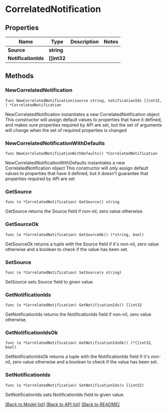 # CorrelatedNotification

## Properties

Name | Type | Description | Notes
------------ | ------------- | ------------- | -------------
**Source** | **string** |  | 
**NotificationIds** | **[]int32** |  | 

## Methods

### NewCorrelatedNotification

`func NewCorrelatedNotification(source string, notificationIds []int32, ) *CorrelatedNotification`

NewCorrelatedNotification instantiates a new CorrelatedNotification object
This constructor will assign default values to properties that have it defined,
and makes sure properties required by API are set, but the set of arguments
will change when the set of required properties is changed

### NewCorrelatedNotificationWithDefaults

`func NewCorrelatedNotificationWithDefaults() *CorrelatedNotification`

NewCorrelatedNotificationWithDefaults instantiates a new CorrelatedNotification object
This constructor will only assign default values to properties that have it defined,
but it doesn't guarantee that properties required by API are set

### GetSource

`func (o *CorrelatedNotification) GetSource() string`

GetSource returns the Source field if non-nil, zero value otherwise.

### GetSourceOk

`func (o *CorrelatedNotification) GetSourceOk() (*string, bool)`

GetSourceOk returns a tuple with the Source field if it's non-nil, zero value otherwise
and a boolean to check if the value has been set.

### SetSource

`func (o *CorrelatedNotification) SetSource(v string)`

SetSource sets Source field to given value.


### GetNotificationIds

`func (o *CorrelatedNotification) GetNotificationIds() []int32`

GetNotificationIds returns the NotificationIds field if non-nil, zero value otherwise.

### GetNotificationIdsOk

`func (o *CorrelatedNotification) GetNotificationIdsOk() (*[]int32, bool)`

GetNotificationIdsOk returns a tuple with the NotificationIds field if it's non-nil, zero value otherwise
and a boolean to check if the value has been set.

### SetNotificationIds

`func (o *CorrelatedNotification) SetNotificationIds(v []int32)`

SetNotificationIds sets NotificationIds field to given value.



[[Back to Model list]](../README.md#documentation-for-models) [[Back to API list]](../README.md#documentation-for-api-endpoints) [[Back to README]](../README.md)


